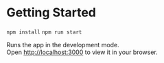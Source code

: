 # Getting Started 

`npm install` 
`npm run start` 

Runs the app in the development mode.\
Open [http://localhost:3000](http://localhost:3000) to view it in your browser.



